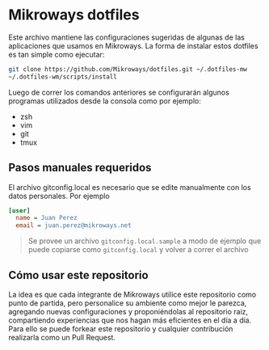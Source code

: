 # Mikroways dotfiles

Este archivo mantiene las configuraciones sugeridas de algunas de las
aplicaciones que usamos en Mikroways.
La forma de instalar estos dotfiles es tan simple como ejecutar:

```bash
git clone https://github.com/Mikroways/dotfiles.git ~/.dotfiles-mw
~/.dotfiles-wm/scripts/install
```

Luego de correr los comandos anteriores se configurarán algunos programas
utilizados desde la consola como por ejemplo:

* zsh
* vim
* git
* tmux

## Pasos manuales requeridos

El archivo gitconfig.local es necesario que se edite manualmente con los datos
personales. Por ejemplo

```ini
[user]
  name = Juan Perez
  email = juan.perez@mikroways.net
```

> Se provee un archivo `gitconfig.local.sample` a modo de ejemplo que puede
> copiarse como `gitconfig.local` y volver a correr el archivo

## Cómo usar este repositorio

La idea es que cada integrante de Mikroways utilice este repositorio como punto
de partida, pero personalice su ambiente como mejor le parezca, agregando nuevas
configuraciones y proponiéndolas al repositorio raiz, compartiendo experiencias
que nos hagan más eficientes en el día a día.
Para ello se puede forkear este repositorio y cualquier contribución realizarla
como un Pull Request.
